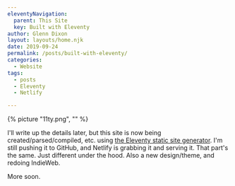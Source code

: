 ```yaml
---
eleventyNavigation:
  parent: This Site
  key: Built with Eleventy
author: Glenn Dixon
layout: layouts/home.njk
date: 2019-09-24
permalink: /posts/built-with-eleventy/
categories:
  - Website
tags:
  - posts
  - Eleventy
  - Netlify

---
```

{% picture "11ty.png", "" %}

I'll write up the details later, but this site is now being created/parsed/compiled, etc. using [the Eleventy static site generator](https://11ty.dev). I'm still pushing it to GitHub, and Netlify is grabbing it and serving it. That part's the same. Just different under the hood. Also a new design/theme, and redoing IndieWeb.

More soon.
